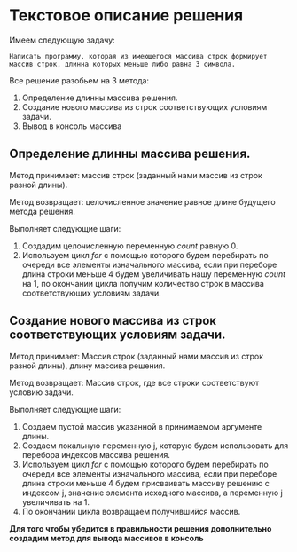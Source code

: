 # Текстовое описание решения
Имеем cледующую задачу:
~~~
Написать программу, которая из имеющегося массива строк формирует массив строк, длинна которых меньше либо равна 3 символа.
~~~
Все решение разобьем на 3 метода:

1. Определение длинны массива решения.
2. Создание нового массива из строк соответствующих условиям задачи.
3. Вывод в консоль массива

## Определение длинны массива решения.
Метод принимает: массив строк (заданный нами массив из строк разной длины).

Метод возвращает: целочисленное значение равное длине будущего метода решения.


Выполняет следующие шаги:

1. Создадим целочисленную переменную _count_ равную 0.
2. Используем цикл _for_ с помощью которого будем перебирать по очереди все элементы изначального массива, если при переборе длина строки меньше 4 будем увеличивать нашу переменную _count_ на 1, по окончании цикла получим количество строк в массива соответствующих условиям задачи.

## Создание нового массива из строк соответствующих условиям задачи.

Метод принимает: Массив строк (заданный нами массив из строк разной длины), длину массива решения.

Метод возвращает: Массив строк, где все строки соответствуют условию задачи.

Выполняет следующие шаги:
1. Создаем пустой массив указанной в принимаемом аргументе длины.
2. Создаем локальную переменную j, которую будем использовать для перебора индексов массива решения.
3. Используем цикл _for_ с помощью которого будем перебирать по очереди все элементы изначального массива, если при переборе длина строки меньше 4 будем присваивать массиву решению с индексом j, значение элемента исходного массива, а переменную j увеличивать на 1.
4. По окончании цикла возвращаем получившийся массив.

**Для того чтобы убедится в правильности решения дополнительно создадим метод для вывода массивов в консоль**

